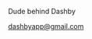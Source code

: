 Dude behind Dashby

dashbyapp@gmail.com

<!---
stephen-dashby/stephen-dashby is a ✨ special ✨ repository because its `README.md` (this file) appears on your GitHub profile.
You can click the Preview link to take a look at your changes.
--->
